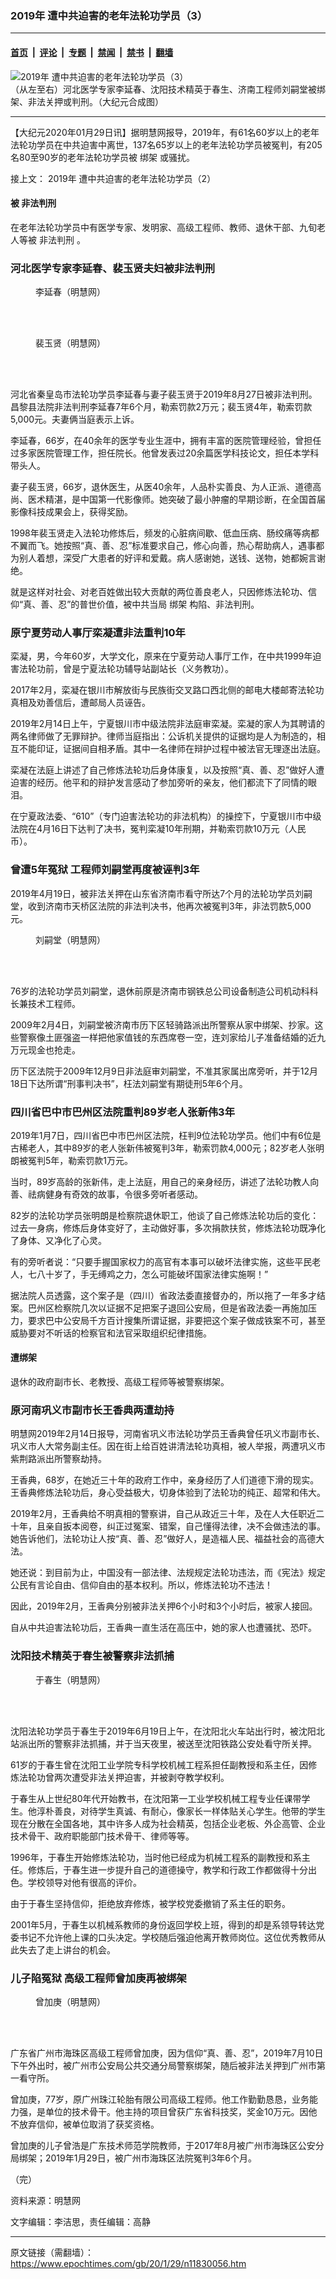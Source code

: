 ### 2019年 遭中共迫害的老年法轮功学员（3） 

---

#### [首页](../../../..?n11830056) &nbsp;|&nbsp; [评论](../../../../../epoch-comment?n11830056) &nbsp;|&nbsp; [专题](../../../../../epoch-special?n11830056) &nbsp;|&nbsp; [禁闻](../../../../../epoch-news?n11830056) &nbsp;|&nbsp; [禁书](../../../../../books?n11830056) &nbsp;|&nbsp; [翻墙](https://github.com/gfw-breaker/nogfw/blob/master/README.md?n11830056)


<div><img alt="2019年 遭中共迫害的老年法轮功学员（3） " class="attachment-djy_600_400 size-djy_600_400 wp-post-image" src="https://i.epochtimes.com/assets/uploads/2020/01/12-4.jpg"/>
<div class="caption">
 （从左至右）河北医学专家李延春、沈阳技术精英于春生、济南工程师刘嗣堂被绑架、非法关押或判刑。（大纪元合成图）
</div></div><hr/><div class="post_content" id="artbody" itemprop="articleBody">
 <!-- article content begin -->
 <p>
  【大纪元2020年01月29日讯】据明慧网报导，2019年，有61名60岁以上的老年法轮功学员在中共迫害中离世，137名65岁以上的老年法轮功学员被冤判，有205名80至90岁的老年法轮功学员被
  <ok href="https://www.epochtimes.com/gb/tag/%E7%BB%91%E6%9E%B6.html">
   绑架
  </ok>
  或骚扰。
 </p>
 <p>
  接上文：
  <ok href="https://www.epochtimes.com/wp-admin/post.php?post=11823380&amp;action=edit">
   2019年 遭中共迫害的老年法轮功学员（2）
  </ok>
 </p>
 <h4>
  被
  <ok href="https://www.epochtimes.com/gb/tag/%E9%9D%9E%E6%B3%95%E5%88%A4%E5%88%91.html">
   非法判刑
  </ok>
 </h4>
 <p>
  在老年法轮功学员中有医学专家、发明家、高级工程师、教师、退休干部、九旬老人等被
  <ok href="https://www.epochtimes.com/gb/tag/%E9%9D%9E%E6%B3%95%E5%88%A4%E5%88%91.html">
   非法判刑
  </ok>
  。
 </p>
 <h3>
  <b>
   河北医学专家李延春、裴玉贤夫妇被非法判刑
  </b>
 </h3>
 <figure aria-describedby="caption-attachment-11830217" class="wp-caption aligncenter" id="attachment_11830217" style="width: 172px">
  <ok href="https://i.epochtimes.com/assets/uploads/2020/01/2020-1-20-i075603_14.jpg" target="_blank">
   <img alt="" class="wp-image-11830217" src="https://i.epochtimes.com/assets/uploads/2020/01/2020-1-20-i075603_14.jpg"/>
  </ok>
  <br/><figcaption class="wp-caption-text" id="caption-attachment-11830217">
   李延春（明慧网）
  </figcaption><br/>
 </figure><br/>
 <figure aria-describedby="caption-attachment-11830382" class="wp-caption aligncenter" id="attachment_11830382" style="width: 169px">
  <ok href="https://i.epochtimes.com/assets/uploads/2020/01/2020-1-20-i075603_15.jpg" target="_blank">
   <img alt="" class="wp-image-11830382" src="https://i.epochtimes.com/assets/uploads/2020/01/2020-1-20-i075603_15.jpg"/>
  </ok>
  <br/><figcaption class="wp-caption-text" id="caption-attachment-11830382">
   裴玉贤（明慧网）
  </figcaption><br/>
 </figure><br/>
 <p>
  河北省秦皇岛市法轮功学员李延春与妻子裴玉贤于2019年8月27日被非法判刑。昌黎县法院非法判刑李延春7年6个月，勒索罚款2万元；裴玉贤4年，勒索罚款5,000元。夫妻俩当庭表示上诉。
 </p>
 <p>
  李延春，66岁，在40余年的医学专业生涯中，拥有丰富的医院管理经验，曾担任过多家医院管理工作，担任院长。他曾发表过20余篇医学科技论文，担任本学科带头人。
 </p>
 <p>
  妻子裴玉贤，66岁，退休医生，从医40余年，人品朴实善良、为人正派、道德高尚、医术精湛，是中国第一代影像师。她突破了最小肿瘤的早期诊断，在全国首届影像科技成果会上，获得奖励。
 </p>
 <p>
  1998年裴玉贤走入法轮功修炼后，频发的心脏病间歇、低血压病、肠绞痛等病都不翼而飞。她按照“真、善、忍”标准要求自己，修心向善，热心帮助病人，遇事都为别人着想，深受广大患者的好评和爱戴。病人感谢她，送钱、送物，她都婉言谢绝。
 </p>
 <p>
  就是这样对社会、对老百姓做出较大贡献的两位善良老人，只因修炼法轮功、信仰“真、善、忍”的普世价值，被中共当局
  <ok href="https://www.epochtimes.com/gb/tag/%E7%BB%91%E6%9E%B6.html">
   绑架
  </ok>
  构陷、非法判刑。
 </p>
 <h3>
  <b>
   原宁夏劳动人事厅栾凝遭非法重判10年
  </b>
 </h3>
 <p>
  栾凝，男，今年60岁，大学文化，原来在宁夏劳动人事厅工作，在中共1999年迫害法轮功前，曾是宁夏法轮功辅导站副站长（义务教功）。
 </p>
 <p>
  2017年2月，栾凝在银川市解放街与民族街交叉路口西北侧的邮电大楼邮寄法轮功真相及劝善信后，遭邮局人员诬告。
 </p>
 <p>
  2019年2月14日上午，宁夏银川市中级法院非法庭审栾凝。栾凝的家人为其聘请的两名律师做了无罪辩护。律师当庭指出：公诉机关提供的证据均是人为制造的，相互不能印证，证据间自相矛盾。其中一名律师在辩护过程中被法官无理逐出法庭。
 </p>
 <p>
  栾凝在法庭上讲述了自己修炼法轮功后身体康复，以及按照“真、善、忍”做好人遭迫害的经历。他平和的辩护发言感动了参加旁听的亲友，他们都流下了同情的眼泪。
 </p>
 <p>
  在宁夏政法委、“610”（专门迫害法轮功的非法机构）的操控下，宁夏银川市中级法院在4月16日下达判了决书，冤判栾凝10年刑期，并勒索罚款10万元（人民币）。
 </p>
 <h3>
  <b>
   曾遭5年冤狱 工程师刘嗣堂再度被诬判3年
  </b>
 </h3>
 <p>
  2019年4月19日，被非法关押在山东省济南市看守所达7个月的法轮功学员刘嗣堂，收到济南市天桥区法院的非法判决书，他再次被冤判3年，非法罚款5,000元。
 </p>
 <figure aria-describedby="caption-attachment-11830224" class="wp-caption aligncenter" id="attachment_11830224" style="width: 176px">
  <ok href="https://i.epochtimes.com/assets/uploads/2020/01/2020-1-20-i075603_18.jpg" target="_blank">
   <img alt="" class="wp-image-11830224" src="https://i.epochtimes.com/assets/uploads/2020/01/2020-1-20-i075603_18.jpg"/>
  </ok>
  <br/><figcaption class="wp-caption-text" id="caption-attachment-11830224">
   刘嗣堂（明慧网）
  </figcaption><br/>
 </figure><br/>
 <p>
  76岁的法轮功学员刘嗣堂，退休前原是济南市钢铁总公司设备制造公司机动科科长兼技术工程师。
 </p>
 <p>
  2009年2月4日，刘嗣堂被济南市历下区轻骑路派出所警察从家中绑架、抄家。这些警察像土匪强盗一样把他家值钱的东西席卷一空，连刘家给儿子准备结婚的近九万元现金也抢走。
 </p>
 <p>
  历下区法院于2009年12月9日非法庭审刘嗣堂，不准其家属出席旁听，并于12月18日下达所谓“刑事判决书”，枉法刘嗣堂有期徒刑5年6个月。
 </p>
 <h3>
  <b>
   四川省巴中市巴州区法院重判89岁老人张新伟3年
  </b>
 </h3>
 <p>
  2019年1月7日，四川省巴中市巴州区法院，枉判9位法轮功学员。他们中有6位是古稀老人，其中89岁的老人张新伟被冤判3年，勒索罚款4,000元；82岁老人张明朗被冤判5年，勒索罚款1万元。
 </p>
 <p>
  当时，89岁高龄的张新伟，走上法庭，用自己的亲身经历，讲述了法轮功教人向善、祛病健身有奇效的故事，令很多旁听者感动。
 </p>
 <p>
  82岁的法轮功学员张明朗是检察院退休职工，他谈了自己修炼法轮功后的变化：过去一身病，修炼后身体变好了，主动做好事，多次捐款扶贫，修炼法轮功既净化了身体、又净化了心灵。
 </p>
 <p>
  有的旁听者说：“只要手握国家权力的高官有本事可以破坏法律实施，这些平民老人，七八十岁了，手无缚鸡之力，怎么可能破坏国家法律实施啊！”
 </p>
 <p>
  据法院人员透露，这个案子是（四川）省政法委直接督办的，所以拖了一年多才结案。巴州区检察院几次以证据不足把案子退回公安局，但是省政法委一再施加压力，要求巴中公安局千方百计搜集所谓证据，非要把这个案子做成铁案不可，甚至威胁要对不听话的检察官和法官采取组织纪律措施。
 </p>
 <h4>
  遭绑架
 </h4>
 <p>
  退休的政府副市长、老教授、高级工程师等被警察绑架。
 </p>
 <h3>
  <b>
   原河南巩义市副市长王香典两遭劫持
  </b>
 </h3>
 <p>
  明慧网2019年2月14日报导，河南省巩义市法轮功学员王香典曾任巩义市副市长、巩义市人大常务副主任。因在街上给百姓讲清法轮功真相，被人举报，两遭巩义市紫荆路派出所警察劫持。
 </p>
 <p>
  王香典，68岁，在她近三十年的政府工作中，亲身经历了人们道德下滑的现实。王香典修炼法轮功后，身心受益极大，切身体验到了法轮功的纯正、超常和伟大。
 </p>
 <p>
  2019年2月，王香典给不明真相的警察讲，自己从政近三十年，及在人大任职近二十年，且亲自扳本阅卷，纠正过冤案、错案，自己懂得法律，决不会做违法的事。她告诉他们，法轮功让人按“真、善、忍”做好人，是造福人民、福益社会的高德大法。
 </p>
 <p>
  她还说：到目前为止，中国没有一部法律、法规规定法轮功违法，而《宪法》规定公民有言论自由、信仰自由的基本权利。所以，修炼法轮功不违法！
 </p>
 <p>
  因此，2019年2月，王香典分别被非法关押6个小时和3个小时后，被家人接回。
 </p>
 <p>
  自从中共迫害法轮功后，王香典一直生活在高压中，她的家人也遭骚扰、恐吓。
 </p>
 <h3>
  <b>
   沈阳技术精英于春生被警察非法抓捕
  </b>
 </h3>
 <figure aria-describedby="caption-attachment-11830228" class="wp-caption aligncenter" id="attachment_11830228" style="width: 214px">
  <ok href="https://i.epochtimes.com/assets/uploads/2020/01/2020-1-20-i075603_19.jpg" target="_blank">
   <img alt="" class="size-full wp-image-11830228" src="https://i.epochtimes.com/assets/uploads/2020/01/2020-1-20-i075603_19.jpg"/>
  </ok>
  <br/><figcaption class="wp-caption-text" id="caption-attachment-11830228">
   于春生（明慧网）
  </figcaption><br/>
 </figure><br/>
 <p>
  沈阳法轮功学员于春生于2019年6月19日上午，在沈阳北火车站出行时，被沈阳北站派出所的警察非法抓捕，并于当天夜里，被送至沈阳铁路公安处看守所关押。
 </p>
 <p>
  61岁的于春生曾在沈阳工业学院专科学校机械工程系担任副教授和系主任，因修炼法轮功曾两次遭受非法关押迫害，并被剥夺教学权利。
 </p>
 <p>
  于春生从上世纪80年代开始教书，在沈阳第一工业学校机械工程专业任课带学生。他淳朴善良，对待学生真诚、有耐心，像家长一样体贴关心学生。他带的学生现在分散在全国各地，其中许多人成为社会精英，包括企业老板、外企高管、企业技术骨干、政府职能部门技术骨干、律师等等。
 </p>
 <p>
  1996年，于春生开始修炼法轮功，当时他已经成为机械工程系的副教授和系主任。修炼后，于春生进一步提升自己的道德操守，教学和行政工作都做得十分出色。学校领导对他有很高的评价。
 </p>
 <p>
  由于于春生坚持信仰，拒绝放弃修炼，被学校党委撤销了系主任的职务。
 </p>
 <p>
  2001年5月，于春生以机械系教师的身份返回学校上班，得到的却是系领导转达党委书记不允许他上课的口头决定。学校随后强迫他离开教师岗位。这位优秀教师从此失去了走上讲台的机会。
 </p>
 <h3>
  <b>
   儿子陷冤狱 高级工程师曾加庚再被绑架
  </b>
 </h3>
 <figure aria-describedby="caption-attachment-11830230" class="wp-caption aligncenter" id="attachment_11830230" style="width: 191px">
  <ok href="https://i.epochtimes.com/assets/uploads/2020/01/2020-1-20-i075603_20.jpg" target="_blank">
   <img alt="" class="wp-image-11830230" src="https://i.epochtimes.com/assets/uploads/2020/01/2020-1-20-i075603_20.jpg"/>
  </ok>
  <br/><figcaption class="wp-caption-text" id="caption-attachment-11830230">
   曾加庚（明慧网）
  </figcaption><br/>
 </figure><br/>
 <p>
  广东省广州市海珠区高级工程师曾加庚，因为信仰“真、善、忍”，2019年7月10日下午外出时，被广州市公安局公共交通分局警察绑架，随后被非法关押到广州市第一看守所。
 </p>
 <p>
  曾加庚，77岁，原广州珠江轮胎有限公司高级工程师。他工作勤勤恳恳，业务能力强，是单位的技术骨干。他主持的项目曾获广东省科技奖，奖金10万元。因他不放弃信仰，被单位取消了获奖资格。
 </p>
 <p>
  曾加庚的儿子曾浩是广东技术师范学院教师，于2017年8月被广州市海珠区公安分局绑架；2019年1月29日，被广州市海珠区法院冤判3年6个月。
 </p>
 <p>
  （完）
 </p>
 <p>
  资料来源：明慧网
 </p>
 <p>
  文字编辑：李洁思，责任编辑：高静
 </p>
 <!-- article content end -->
 <div id="below_article_ad">
 </div>
</div>


---

原文链接（需翻墙）：https://www.epochtimes.com/gb/20/1/29/n11830056.htm